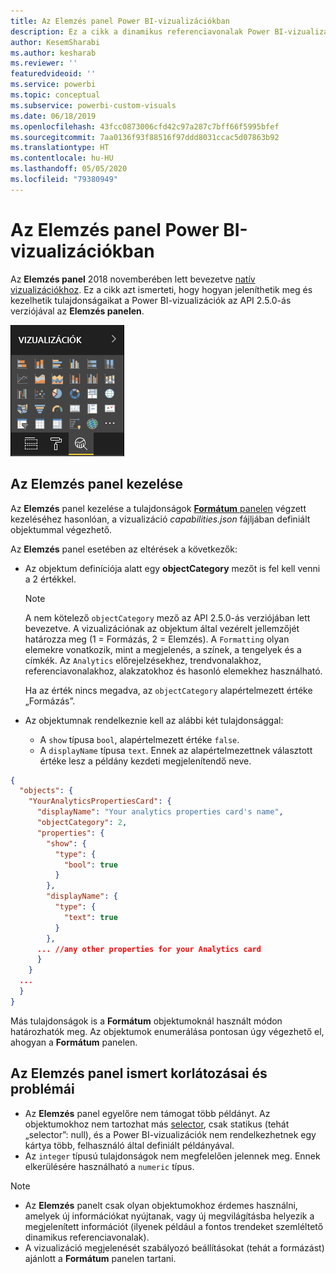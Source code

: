 ```yaml
---
title: Az Elemzés panel Power BI-vizualizációkban
description: Ez a cikk a dinamikus referenciavonalak Power BI-vizualizációkban való létrehozását ismerteti.
author: KesemSharabi
ms.author: kesharab
ms.reviewer: ''
featuredvideoid: ''
ms.service: powerbi
ms.topic: conceptual
ms.subservice: powerbi-custom-visuals
ms.date: 06/18/2019
ms.openlocfilehash: 43fcc0873006cfd42c97a287c7bff66f5995bfef
ms.sourcegitcommit: 7aa0136f93f88516f97ddd8031ccac5d07863b92
ms.translationtype: HT
ms.contentlocale: hu-HU
ms.lasthandoff: 05/05/2020
ms.locfileid: "79380949"
---
```

# <a name="the-analytics-pane-in-power-bi-visuals"></a>Az Elemzés panel Power BI-vizualizációkban

Az **Elemzés panel** 2018 novemberében lett bevezetve [natív vizualizációkhoz](https://docs.microsoft.com/power-bi/desktop-analytics-pane).
Ez a cikk azt ismerteti, hogy hogyan jeleníthetik meg és kezelhetik tulajdonságaikat a Power BI-vizualizációk az API 2.5.0-ás verziójával az **Elemzés panelen**.

![Az Elemzés panel](media/analytics-pane/visualization-pane-analytics-tab.png)

## <a name="manage-the-analytics-pane"></a>Az Elemzés panel kezelése

Az **Elemzés** panel kezelése a tulajdonságok [**Formátum** panelen](https://docs.microsoft.com/power-bi/developer/visuals/custom-visual-develop-tutorial-format-options) végzett kezeléséhez hasonlóan, a vizualizáció *capabilities.json* fájljában definiált objektummal végezhető.

Az **Elemzés** panel esetében az eltérések a következők:

* Az objektum definíciója alatt egy **objectCategory** mezőt is fel kell venni a 2 értékkel.

    > [!NOTE]
    > A nem kötelező `objectCategory` mező az API 2.5.0-ás verziójában lett bevezetve. A vizualizációnak az objektum által vezérelt jellemzőjét határozza meg (1 = Formázás, 2 = Elemzés). A `Formatting` olyan elemekre vonatkozik, mint a megjelenés, a színek, a tengelyek és a címkék. Az `Analytics` előrejelzésekhez, trendvonalakhoz, referenciavonalakhoz, alakzatokhoz és hasonló elemekhez használható.
    >
    > Ha az érték nincs megadva, az `objectCategory` alapértelmezett értéke „Formázás”.

* Az objektumnak rendelkeznie kell az alábbi két tulajdonsággal:
    * A `show` típusa `bool`, alapértelmezett értéke `false`.
    * A `displayName` típusa `text`. Ennek az alapértelmezettnek választott értéke lesz a példány kezdeti megjelenítendő neve.

```json
{
  "objects": {
    "YourAnalyticsPropertiesCard": {
      "displayName": "Your analytics properties card's name",
      "objectCategory": 2,
      "properties": {
        "show": {
          "type": {
            "bool": true
          }
        },
        "displayName": {
          "type": {
            "text": true
          }
        },
      ... //any other properties for your Analytics card
      }
    }
  ...
  }
}
```

Más tulajdonságok is a **Formátum** objektumoknál használt módon határozhatók meg. Az objektumok enumerálása pontosan úgy végezhető el, ahogyan a **Formátum** panelen.

## <a name="known-limitations-and-issues-of-the-analytics-pane"></a>Az Elemzés panel ismert korlátozásai és problémái

* Az **Elemzés** panel egyelőre nem támogat több példányt. Az objektumokhoz nem tartozhat más [selector](https://microsoft.github.io/PowerBI-visuals/docs/concepts/objects-and-properties/#selector), csak statikus (tehát „selector”: null), és a Power BI-vizualizációk nem rendelkezhetnek egy kártya több, felhasználó által definiált példányával.
* Az `integer` típusú tulajdonságok nem megfelelően jelennek meg. Ennek elkerülésére használható a `numeric` típus.

> [!NOTE]
> * Az **Elemzés** panelt csak olyan objektumokhoz érdemes használni, amelyek új információkat nyújtanak, vagy új megvilágításba helyezik a megjelenített információt (ilyenek például a fontos trendeket szemléltető dinamikus referenciavonalak).
> * A vizualizáció megjelenését szabályozó beállításokat (tehát a formázást) ajánlott a **Formátum** panelen tartani.
